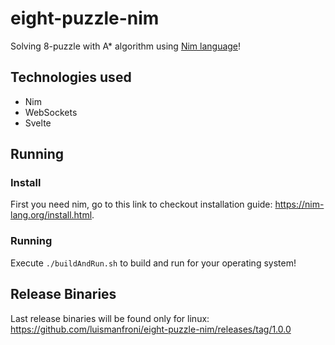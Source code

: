 # eight-puzzle-nim

Solving 8-puzzle with A* algorithm using [Nim language](https://nim-lang.org/)!

## Technologies used

- Nim
- WebSockets
- Svelte

## Running

### Install

First you need nim, go to this link to checkout installation guide: https://nim-lang.org/install.html.

### Running

Execute `./buildAndRun.sh` to build and run for your operating system!

## Release Binaries

Last release binaries will be found only for linux: https://github.com/luismanfroni/eight-puzzle-nim/releases/tag/1.0.0
